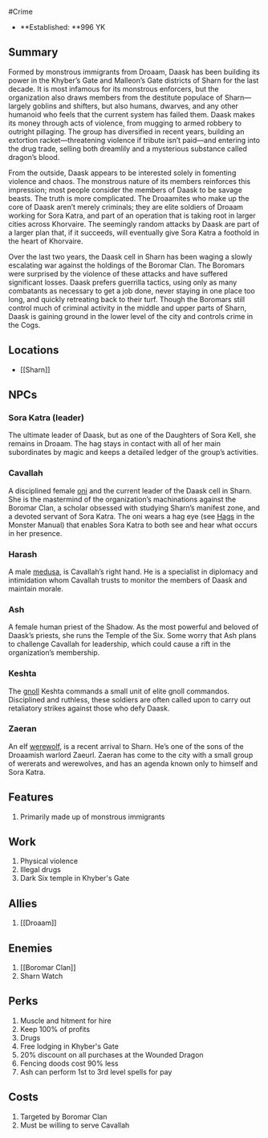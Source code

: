 #Crime
* **Established: **996 YK

## Summary
Formed by monstrous immigrants from Droaam, Daask has been building its power in the Khyber’s Gate and Malleon’s Gate districts of Sharn for the last decade. It is most infamous for its monstrous enforcers, but the organization also draws members from the destitute populace of Sharn—largely goblins and shifters, but also humans, dwarves, and any other humanoid who feels that the current system has failed them. Daask makes its money through acts of violence, from mugging to armed robbery to outright pillaging. The group has diversified in recent years, building an extortion racket—threatening violence if tribute isn’t paid—and entering into the drug trade, selling both dreamlily and a mysterious substance called dragon’s blood.

From the outside, Daask appears to be interested solely in fomenting violence and chaos. The monstrous nature of its members reinforces this impression; most people consider the members of Daask to be savage beasts. The truth is more complicated. The Droaamites who make up the core of Daask aren’t merely criminals; they are elite soldiers of Droaam working for Sora Katra, and part of an operation that is taking root in larger cities across Khorvaire. The seemingly random attacks by Daask are part of a larger plan that, if it succeeds, will eventually give Sora Katra a foothold in the heart of Khorvaire.

Over the last two years, the Daask cell in Sharn has been waging a slowly escalating war against the holdings of the Boromar Clan. The Boromars were surprised by the violence of these attacks and have suffered significant losses. Daask prefers guerrilla tactics, using only as many combatants as necessary to get a job done, never staying in one place too long, and quickly retreating back to their turf. Though the Boromars still control much of criminal activity in the middle and upper parts of Sharn, Daask is gaining ground in the lower level of the city and controls crime in the Cogs.

## Locations
- [[Sharn]]

## NPCs
### Sora Katra (leader)
The ultimate leader of Daask, but as one of the Daughters of Sora Kell, she remains in Droaam. The hag stays in contact with all of her main subordinates by magic and keeps a detailed ledger of the group’s activities.

### Cavallah
A disciplined female [oni](https://www.dndbeyond.com/monsters/oni) and the current leader of the Daask cell in Sharn. She is the mastermind of the organization’s machinations against the Boromar Clan, a scholar obsessed with studying Sharn’s manifest zone, and a devoted servant of Sora Katra. The oni wears a hag eye (see [Hags](https://www.dndbeyond.com/sources/mm/monsters-h#Hags) in the Monster Manual) that enables Sora Katra to both see and hear what occurs in her presence.

### Harash
A male [medusa](https://www.dndbeyond.com/monsters/medusa), is Cavallah’s right hand. He is a specialist in diplomacy and intimidation whom Cavallah trusts to monitor the members of Daask and maintain morale.

### Ash
A female human priest of the Shadow. As the most powerful and beloved of Daask’s priests, she runs the Temple of the Six. Some worry that Ash plans to challenge Cavallah for leadership, which could cause a rift in the organization’s membership.

### Keshta
The [gnoll](https://www.dndbeyond.com/monsters/gnoll) Keshta commands a small unit of elite gnoll commandos. Disciplined and ruthless, these soldiers are often called upon to carry out retaliatory strikes against those who defy Daask.

### Zaeran
An elf [werewolf](https://www.dndbeyond.com/monsters/werewolf), is a recent arrival to Sharn. He’s one of the sons of the Droaamish warlord Zaeurl. Zaeran has come to the city with a small group of wererats and werewolves, and has an agenda known only to himself and Sora Katra.

## Features
1. Primarily made up of monstrous immigrants

## Work
1. Physical violence
2. Illegal drugs
3. Dark Six temple in Khyber's Gate

## Allies
1. [[Droaam]]

## Enemies

1. [[Boromar Clan]]
2. Sharn Watch

## Perks

1. Muscle and hitment for hire
2. Keep 100% of profits
3. Drugs
4. Free lodging in Khyber's Gate
5. 20% discount on all purchases at the Wounded Dragon
6. Fencing doods cost 90% less
7. Ash can perform 1st to 3rd level spells for pay

## Costs

1. Targeted by Boromar Clan
2. Must be willing to serve Cavallah